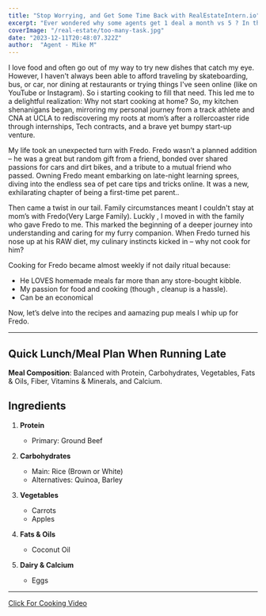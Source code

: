 ```yaml
---
title: "Stop Worrying, and Get Some Time Back with RealEstateIntern.io"
excerpt: "Ever wondered why some agents get 1 deal a month vs 5 ? In this artcle we dive into the tools and resoucres to go from 1 to 5 deals a month. "
coverImage: "/real-estate/too-many-task.jpg"
date: "2023-12-11T20:48:07.322Z"
author:  "Agent - Mike M"
---
```


I love food and often go out of my way to try new dishes that catch my eye. However, I haven't always been able to afford traveling by skateboarding, bus, or car, nor dining at restaurants or trying things I've seen online (like on YouTube or Instagram). So i starting cooking to fill that need. This led me to a delightful realization: Why not start cooking at home? So, my kitchen shenanigans began, mirroring my personal journey from a track athlete and CNA at UCLA to rediscovering my roots at mom’s after a rollercoaster ride through internships, Tech contracts, and a brave yet bumpy start-up venture.


My life took an unexpected turn with Fredo. Fredo wasn’t a planned addition – he was a great but random gift from a friend, bonded over shared passions for cars and dirt bikes, and a tribute to a mutual friend who passed. Owning Fredo meant embarking on late-night learning sprees, diving into the endless sea of pet care tips and tricks online. It was a new, exhilarating chapter of being a first-time pet parent.. 

Then came a twist in our tail. Family circumstances meant I couldn't stay at mom’s with Fredo(Very Large Family). Luckly , I moved in with the family who gave Fredo to me. This marked the beginning of a deeper journey into understanding and caring for my furry companion. When Fredo turned his nose up at his RAW diet, my culinary instincts kicked in – why not cook for him?


Cooking for Fredo became almost weekly if not daily ritual because:
- He LOVES homemade meals far more than any store-bought kibble.
- My passion for food and cooking (though , cleanup is a hassle).
- Can be an economical 

Now, let’s delve into the recipes and aamazing pup meals I whip up for Fredo.

----- 

## Quick Lunch/Meal Plan When Running Late



**Meal Composition**: Balanced with Protein, Carbohydrates, Vegetables, Fats & Oils, Fiber, Vitamins & Minerals, and Calcium.



## Ingredients

1. **Protein**
   - Primary: Ground Beef



2. **Carbohydrates**
   - Main: Rice (Brown or White)
   - Alternatives: Quinoa, Barley



3. **Vegetables**
   - Carrots
   - Apples



4. **Fats & Oils**
   - Coconut Oil



5. **Dairy & Calcium**
   - Eggs

--- 
[Click For Cooking Video ](https://youtube.com/shorts/zAS8q9-Z5n8?si=6PHlgmMXx2EAfVvz)

